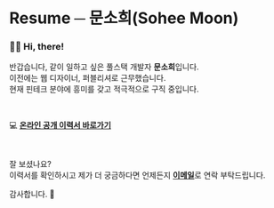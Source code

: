 # Resume ─ 문소희(Sohee Moon)

### 👋🏻 Hi, there!

반갑습니다, 같이 일하고 싶은 풀스택 개발자 **문소희**입니다.   
이전에는 웹 디자이너, 퍼블리셔로 근무했습니다.   
현재 핀테크 분야에 흥미를 갖고 적극적으로 구직 중입니다.

<br>

💻 [**온라인 공개 이력서 바로가기**](https://soheetech.github.io/resume/)

<br>

잘 보셨나요?   
이력서를 확인하시고 제가 더 궁금하다면 언제든지 [**이메일**](mailto:soheetech@gmail.com)로 연락 부탁드립니다.   

감사합니다. 🤗